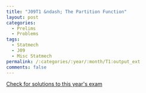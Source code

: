 ```yaml
---
title: "J09T1 &ndash; The Partition Function"
layout: post
categories:
  - Prelims
  - Problems
tags:
  - Statmech
  - J09
  - Misc Statmech
permalink: /:categories/:year/:month/T1:output_ext
comments: false
---
```

<object data="2009J1T.pdf" type="application/pdf" width="100%" height="500"></object>
<div class="message"><a href='https://princetonprelim.com/prelim/22/'>Check for solutions to this year's exam</a></div>